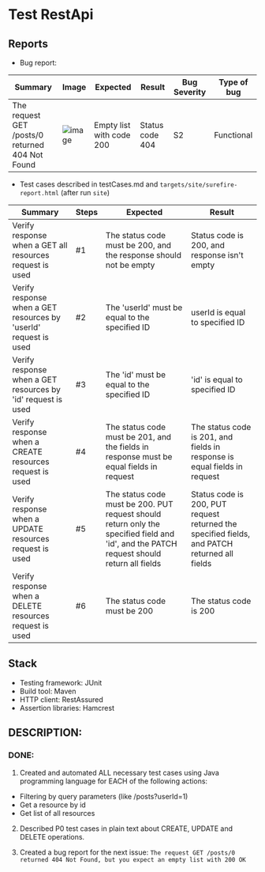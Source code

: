 # Test RestApi


## Reports
- Bug report: 
	
| Summary | Image  | Expected  | Result  | Bug Severity | Type of bug |
|---|---|---|---|---|---|
|The request GET /posts/0 returned 404 Not Found |![image](https://user-images.githubusercontent.com/54098301/138980980-546d2040-a1b8-4696-b6d6-cb4feefc59c2.png)| Empty list with code 200|Status code 404| S2 | Functional |
	
- Test cases described in testCases.md and `targets/site/surefire-report.html` (after run `site`)

| Summary | Steps  | Expected  | Result  |
|---|---|---|---|
| Verify response when a GET all resources request is used  | #1  | The status code must be 200, and the response should not be empty | Status code is 200, and response isn't empty  |
| Verify response when a GET resources by 'userId' request is used  | #2  | The 'userId' must be equal to the specified ID| userId is equal to specified ID  | 
| Verify response when a GET resources by 'id' request is used  | #3  | The 'id' must be equal to the specified ID  | 'id' is equal to specified ID  |
| Verify response when a CREATE resources request is used | #4 | The status code must be 201, and the fields in response must be equal fields in request | The status code is 201, and fields in response is equal fields in request |
| Verify response when a UPDATE resources request is used | #5 | The status code must be 200. PUT request should return only the specified field and 'id', and the PATCH request should return all fields | Status code is 200, PUT request returned the specified fields, and PATCH returned all fields |
| Verify response when a DELETE resources request is used | #6 | The status code must be 200 | The status code is 200 |	


## Stack

- Testing framework: JUnit
- Build tool: Maven
- HTTP client: RestAssured
- Assertion libraries: Hamcrest

## DESCRIPTION:

### DONE:
1. Created and automated ALL necessary test cases using Java programming language for EACH of the following actions:
- Filtering by query parameters (like /posts?userId=1)
- Get a resource by id
- Get list of all resources

2. Described P0 test cases in plain text about CREATE, UPDATE and DELETE operations.
		
3. Created a bug report for the next issue:
`The request GET /posts/0 returned 404 Not Found, but you expect an empty list with 200 OK`

